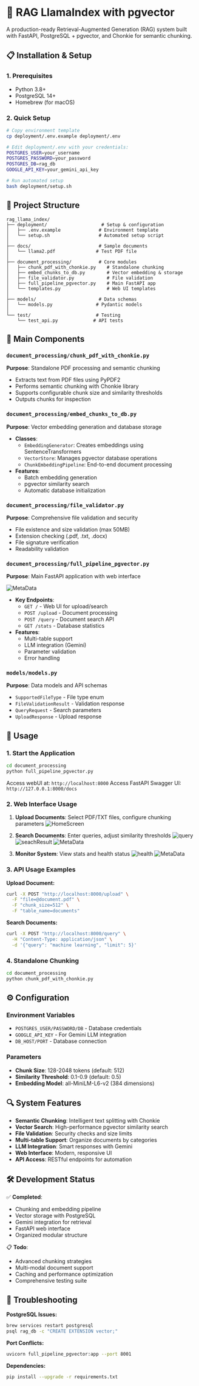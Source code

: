 # 🚀 RAG LlamaIndex with pgvector

A production-ready Retrieval-Augmented Generation (RAG) system built with FastAPI, PostgreSQL + pgvector, and Chonkie for semantic chunking.

## 📋 Installation & Setup

### 1. Prerequisites
- Python 3.8+
- PostgreSQL 14+
- Homebrew (for macOS)

### 2. Quick Setup
```bash
# Copy environment template
cp deployment/.env.example deployment/.env

# Edit deployment/.env with your credentials:
POSTGRES_USER=your_username
POSTGRES_PASSWORD=your_password
POSTGRES_DB=rag_db
GOOGLE_API_KEY=your_gemini_api_key

# Run automated setup
bash deployment/setup.sh
```

## 📁 Project Structure

```
rag_llama_index/
├── deployment/                    # Setup & configuration
│   ├── .env.example              # Environment template
│   └── setup.sh                  # Automated setup script
│
├── docs/                         # Sample documents
│   └── llama2.pdf               # Test PDF file
│
├── document_processing/          # Core modules
│   ├── chunk_pdf_with_chonkie.py    # Standalone chunking
│   ├── embed_chunks_to_db.py        # Vector embedding & storage
│   ├── file_validator.py            # File validation
│   ├── full_pipeline_pgvector.py    # Main FastAPI app
│   └── templates.py                 # Web UI templates
│
├── models/                       # Data schemas
│   └── models.py                # Pydantic models
│
└── test/                        # Testing
    └── test_api.py             # API tests
```

## 🔧 Main Components

### `document_processing/chunk_pdf_with_chonkie.py`
**Purpose**: Standalone PDF processing and semantic chunking
- Extracts text from PDF files using PyPDF2
- Performs semantic chunking with Chonkie library
- Supports configurable chunk size and similarity thresholds
- Outputs chunks for inspection

### `document_processing/embed_chunks_to_db.py`
**Purpose**: Vector embedding generation and database storage
- **Classes**:
  - `EmbeddingGenerator`: Creates embeddings using SentenceTransformers
  - `VectorStore`: Manages pgvector database operations
  - `ChunkEmbeddingPipeline`: End-to-end document processing
- **Features**:
  - Batch embedding generation
  - pgvector similarity search
  - Automatic database initialization

### `document_processing/file_validator.py`
**Purpose**: Comprehensive file validation and security
- File existence and size validation (max 50MB)
- Extension checking (.pdf, .txt, .docx)
- File signature verification
- Readability validation

### `document_processing/full_pipeline_pgvector.py`
**Purpose**: Main FastAPI application with web interface

![MetaData](./images/fastapi.png)

- **Key Endpoints**:
  - `GET /` - Web UI for upload/search
  - `POST /upload` - Document processing
  - `POST /query` - Document search API
  - `GET /stats` - Database statistics
- **Features**:
  - Multi-table support
  - LLM integration (Gemini)
  - Parameter validation
  - Error handling

### `models/models.py`
**Purpose**: Data models and API schemas
- `SupportedFileType` - File type enum
- `FileValidationResult` - Validation response
- `QueryRequest` - Search parameters
- `UploadResponse` - Upload response

## 🚀 Usage

### 1. Start the Application
```bash
cd document_processing
python full_pipeline_pgvector.py
```
Access webUI at: `http://localhost:8000`
Access FastAPI Swagger UI: `http://127.0.0.1:8000/docs`

### 2. Web Interface Usage
1. **Upload Documents**: Select PDF/TXT files, configure chunking parameters
    ![HomeScreen](./images/home_screen.png)

2. **Search Documents**: Enter queries, adjust similarity thresholds
    ![query](./images/query.png)
    ![seachResult](./images/search_results.png)
    ![MetaData](./images/metadata.png)

3. **Monitor System**: View stats and health status
    ![health](./images/health_status.png)
    ![MetaData](./images/database.png)

### 3. API Usage Examples

**Upload Document:**
```bash
curl -X POST "http://localhost:8000/upload" \
  -F "file=@document.pdf" \
  -F "chunk_size=512" \
  -F "table_name=documents"
```

**Search Documents:**
```bash
curl -X POST "http://localhost:8000/query" \
  -H "Content-Type: application/json" \
  -d '{"query": "machine learning", "limit": 5}'
```

### 4. Standalone Chunking
```bash
cd document_processing
python chunk_pdf_with_chonkie.py
```

## ⚙️ Configuration

### Environment Variables
- `POSTGRES_USER/PASSWORD/DB` - Database credentials
- `GOOGLE_API_KEY` - For Gemini LLM integration
- `DB_HOST/PORT` - Database connection

### Parameters
- **Chunk Size**: 128-2048 tokens (default: 512)
- **Similarity Threshold**: 0.1-0.9 (default: 0.5)
- **Embedding Model**: all-MiniLM-L6-v2 (384 dimensions)

## 🔍 System Features

- **Semantic Chunking**: Intelligent text splitting with Chonkie
- **Vector Search**: High-performance pgvector similarity search
- **File Validation**: Security checks and size limits
- **Multi-table Support**: Organize documents by categories
- **LLM Integration**: Smart responses with Gemini
- **Web Interface**: Modern, responsive UI
- **API Access**: RESTful endpoints for automation

## 🛠️ Development Status

✅ **Completed**:
- Chunking and embedding pipeline
- Vector storage with PostgreSQL
- Gemini integration for retrieval
- FastAPI web interface
- Organized modular structure

📋 **Todo**:
- Advanced chunking strategies
- Multi-modal document support
- Caching and performance optimization
- Comprehensive testing suite

## 🐛 Troubleshooting

**PostgreSQL Issues:**
```bash
brew services restart postgresql
psql rag_db -c "CREATE EXTENSION vector;"
```

**Port Conflicts:**
```bash
uvicorn full_pipeline_pgvector:app --port 8001
```

**Dependencies:**
```bash
pip install --upgrade -r requirements.txt
```